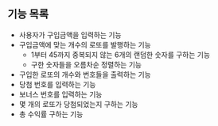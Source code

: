 ## 기능 목록

- 사용자가 구입금액을 입력하는 기능
- 구입금액에 맞는 개수의 로또를 발행하는 기능
  - 1부터 45까지 중복되지 않는 6개의 랜덤한 숫자를 구하는 기능
  - 구한 숫자들을 오름차순 정렬하는 기능
- 구입한 로또의 개수와 번호들을 출력하는 기능
- 당첨 번호를 입력하는 기능
- 보너스 번호를 입력하는 기능
- 몇 개의 로또가 당첨되었는지 구하는 기능
- 총 수익률 구하는 기능